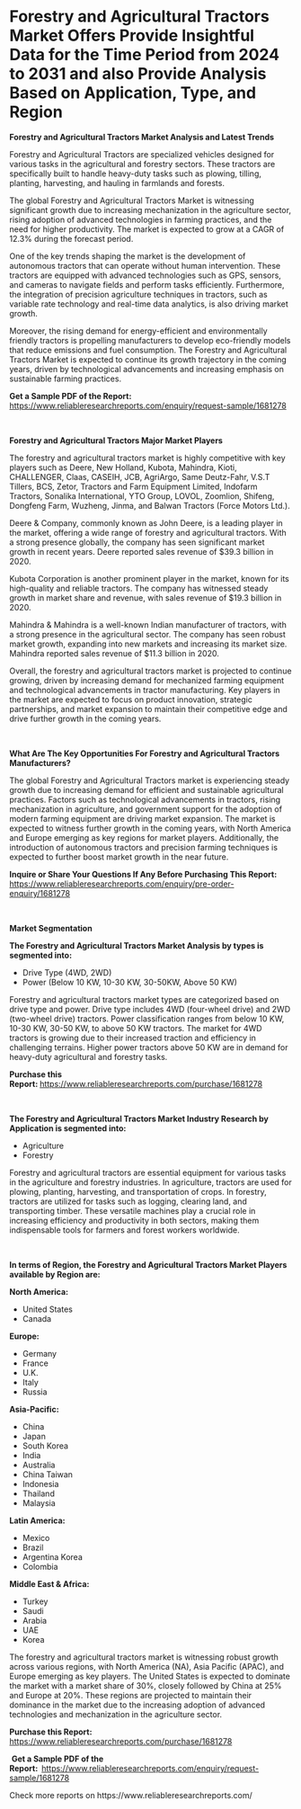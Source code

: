 <p><h1>Forestry and Agricultural Tractors Market Offers Provide Insightful Data for the Time Period from 2024 to 2031 and also Provide Analysis Based on Application, Type, and Region</h1></p><p><strong>Forestry and Agricultural Tractors Market Analysis and Latest Trends</strong></p>
<p><p>Forestry and Agricultural Tractors are specialized vehicles designed for various tasks in the agricultural and forestry sectors. These tractors are specifically built to handle heavy-duty tasks such as plowing, tilling, planting, harvesting, and hauling in farmlands and forests.</p><p>The global Forestry and Agricultural Tractors Market is witnessing significant growth due to increasing mechanization in the agriculture sector, rising adoption of advanced technologies in farming practices, and the need for higher productivity. The market is expected to grow at a CAGR of 12.3% during the forecast period.</p><p>One of the key trends shaping the market is the development of autonomous tractors that can operate without human intervention. These tractors are equipped with advanced technologies such as GPS, sensors, and cameras to navigate fields and perform tasks efficiently. Furthermore, the integration of precision agriculture techniques in tractors, such as variable rate technology and real-time data analytics, is also driving market growth.</p><p>Moreover, the rising demand for energy-efficient and environmentally friendly tractors is propelling manufacturers to develop eco-friendly models that reduce emissions and fuel consumption. The Forestry and Agricultural Tractors Market is expected to continue its growth trajectory in the coming years, driven by technological advancements and increasing emphasis on sustainable farming practices.</p></p>
<p><strong>Get a Sample PDF of the Report:&nbsp;</strong> <a href="https://www.reliableresearchreports.com/enquiry/request-sample/1681278">https://www.reliableresearchreports.com/enquiry/request-sample/1681278</a></p>
<p>&nbsp;</p>
<p><strong>Forestry and Agricultural Tractors Major Market Players</strong></p>
<p><p>The forestry and agricultural tractors market is highly competitive with key players such as Deere, New Holland, Kubota, Mahindra, Kioti, CHALLENGER, Claas, CASEIH, JCB, AgriArgo, Same Deutz-Fahr, V.S.T Tillers, BCS, Zetor, Tractors and Farm Equipment Limited, Indofarm Tractors, Sonalika International, YTO Group, LOVOL, Zoomlion, Shifeng, Dongfeng Farm, Wuzheng, Jinma, and Balwan Tractors (Force Motors Ltd.).</p><p>Deere & Company, commonly known as John Deere, is a leading player in the market, offering a wide range of forestry and agricultural tractors. With a strong presence globally, the company has seen significant market growth in recent years. Deere reported sales revenue of $39.3 billion in 2020.</p><p>Kubota Corporation is another prominent player in the market, known for its high-quality and reliable tractors. The company has witnessed steady growth in market share and revenue, with sales revenue of $19.3 billion in 2020.</p><p>Mahindra & Mahindra is a well-known Indian manufacturer of tractors, with a strong presence in the agricultural sector. The company has seen robust market growth, expanding into new markets and increasing its market size. Mahindra reported sales revenue of $11.3 billion in 2020.</p><p>Overall, the forestry and agricultural tractors market is projected to continue growing, driven by increasing demand for mechanized farming equipment and technological advancements in tractor manufacturing. Key players in the market are expected to focus on product innovation, strategic partnerships, and market expansion to maintain their competitive edge and drive further growth in the coming years.</p></p>
<p>&nbsp;</p>
<p><strong>What Are The Key Opportunities For Forestry and Agricultural Tractors Manufacturers?</strong></p>
<p><p>The global Forestry and Agricultural Tractors market is experiencing steady growth due to increasing demand for efficient and sustainable agricultural practices. Factors such as technological advancements in tractors, rising mechanization in agriculture, and government support for the adoption of modern farming equipment are driving market expansion. The market is expected to witness further growth in the coming years, with North America and Europe emerging as key regions for market players. Additionally, the introduction of autonomous tractors and precision farming techniques is expected to further boost market growth in the near future.</p></p>
<p><strong>Inquire or Share Your Questions If Any Before Purchasing This Report:</strong> <a href="https://www.reliableresearchreports.com/enquiry/pre-order-enquiry/1681278">https://www.reliableresearchreports.com/enquiry/pre-order-enquiry/1681278</a></p>
<p>&nbsp;</p>
<p><strong>Market Segmentation</strong></p>
<p><strong>The Forestry and Agricultural Tractors Market Analysis by types is segmented into:</strong></p>
<p><ul><li>Drive Type (4WD, 2WD)</li><li>Power (Below 10 KW, 10-30 KW, 30-50KW, Above 50 KW)</li></ul></p>
<p><p>Forestry and agricultural tractors market types are categorized based on drive type and power. Drive type includes 4WD (four-wheel drive) and 2WD (two-wheel drive) tractors. Power classification ranges from below 10 KW, 10-30 KW, 30-50 KW, to above 50 KW tractors. The market for 4WD tractors is growing due to their increased traction and efficiency in challenging terrains. Higher power tractors above 50 KW are in demand for heavy-duty agricultural and forestry tasks.</p></p>
<p><strong>Purchase this Report:&nbsp;</strong><a href="https://www.reliableresearchreports.com/purchase/1681278">https://www.reliableresearchreports.com/purchase/1681278</a></p>
<p>&nbsp;</p>
<p><strong>The Forestry and Agricultural Tractors Market Industry Research by Application is segmented into:</strong></p>
<p><ul><li>Agriculture</li><li>Forestry</li></ul></p>
<p><p>Forestry and agricultural tractors are essential equipment for various tasks in the agriculture and forestry industries. In agriculture, tractors are used for plowing, planting, harvesting, and transportation of crops. In forestry, tractors are utilized for tasks such as logging, clearing land, and transporting timber. These versatile machines play a crucial role in increasing efficiency and productivity in both sectors, making them indispensable tools for farmers and forest workers worldwide.</p></p>
<p>&nbsp;</p>
<p><strong>In terms of Region, the Forestry and Agricultural Tractors Market Players available by Region are:</strong></p>
<p>
    <p> <strong> North America: </strong>
        <ul>
            <li>United States</li>
            <li>Canada</li>
        </ul>
        </p> 
    <p> <strong> Europe: </strong>
        <ul>
            <li>Germany</li>
            <li>France</li>
            <li>U.K.</li>
            <li>Italy</li>
            <li>Russia</li>
        </ul>
        </p> 
    <p> <strong> Asia-Pacific: </strong>
        <ul>
            <li>China</li>
            <li>Japan</li>
            <li>South Korea</li>
            <li>India</li>
            <li>Australia</li>
            <li>China Taiwan</li>
            <li>Indonesia</li>
            <li>Thailand</li>
            <li>Malaysia</li>
        </ul>
        </p> 
    <p> <strong> Latin America: </strong>
        <ul>
            <li>Mexico</li>
            <li>Brazil</li>
            <li>Argentina Korea</li>
            <li>Colombia</li>
        </ul>
        </p> 
    <p> <strong> Middle East & Africa: </strong>
        <ul>
            <li>Turkey</li>
            <li>Saudi</li>
            <li>Arabia</li>
            <li>UAE</li>
            <li>Korea</li>
        </ul>
    </p>
    </p>
<p><p>The forestry and agricultural tractors market is witnessing robust growth across various regions, with North America (NA), Asia Pacific (APAC), and Europe emerging as key players. The United States is expected to dominate the market with a market share of 30%, closely followed by China at 25% and Europe at 20%. These regions are projected to maintain their dominance in the market due to the increasing adoption of advanced technologies and mechanization in the agriculture sector.</p></p>
<p><strong>Purchase this Report: </strong><a href="https://www.reliableresearchreports.com/purchase/1681278">https://www.reliableresearchreports.com/purchase/1681278</a></p>
<p>&nbsp;<strong>Get a Sample PDF of the Report:&nbsp;&nbsp;</strong><a href="https://www.reliableresearchreports.com/enquiry/request-sample/1681278">https://www.reliableresearchreports.com/enquiry/request-sample/1681278</a></p>
<p><strong></strong></p>
<p>Check more reports on https://www.reliableresearchreports.com/</p>